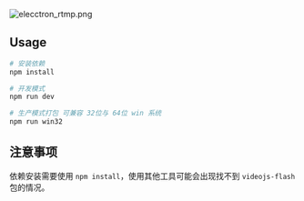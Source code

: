![elecctron_rtmp.png](https://i.loli.net/2020/08/25/6YrBvNDpjtOKnCQ.png)

## Usage

``` bash
# 安装依赖
npm install

# 开发模式
npm run dev

# 生产模式打包 可兼容 32位与 64位 win 系统
npm run win32
```

## 注意事项

依赖安装需要使用 `npm install`，使用其他工具可能会出现找不到 `videojs-flash` 包的情况。
